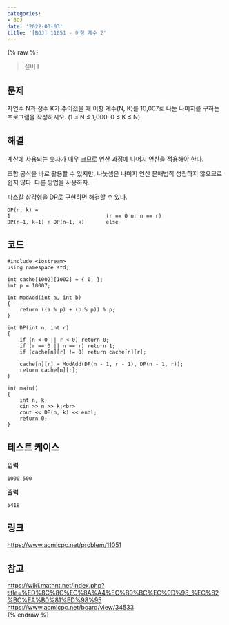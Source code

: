 ```yaml
---
categories:
- BOJ
date: '2022-03-03'
title: '[BOJ] 11051 - 이항 계수 2'
---
```


{% raw %}
>실버 I

## 문제

자연수  N과 정수  K가 주어졌을 때 이항 계수(N, K)를 10,007로 나눈 나머지를 구하는 프로그램을 작성하시오. (1 ≤  N  ≤ 1,000, 0 ≤  K  ≤  N)

##  해결
계산에 사용되는 숫자가 매우 크므로 연산 과정에 나머지 연산을 적용해야 한다.

조합 공식을 바로 활용할 수 있지만, 나눗셈은 나머지 연산 분배법칙 성립하지 않으므로 쉽지 않다. 다른 방법을 사용하자.

파스칼 삼각형을 DP로 구현하면 해결할 수 있다.
```
DP(n, k) = 
1								(r == 0 or n == r)
DP(n−1, k−1) + DP(n−1, k)		else
```

## 코드
```
#include <iostream>
using namespace std;

int cache[1002][1002] = { 0, };
int p = 10007;

int ModAdd(int a, int b)
{
	return ((a % p) + (b % p)) % p;
}

int DP(int n, int r)
{
	if (n < 0 || r < 0) return 0;
	if (r == 0 || n == r) return 1;
	if (cache[n][r] != 0) return cache[n][r];

	cache[n][r] = ModAdd(DP(n - 1, r - 1), DP(n - 1, r));
	return cache[n][r];
}

int main()
{
	int n, k;
	cin >> n >> k;<br>
	cout << DP(n, k) << endl;
	return 0;
}
```

## 테스트 케이스
**입력**
```
1000 500
```

**출력**
```
5418
```

## 링크
https://www.acmicpc.net/problem/11051<br>

## 참고
https://wiki.mathnt.net/index.php?title=%ED%8C%8C%EC%8A%A4%EC%B9%BC%EC%9D%98_%EC%82%BC%EA%B0%81%ED%98%95<br>
https://www.acmicpc.net/board/view/34533<br>
{% endraw %}